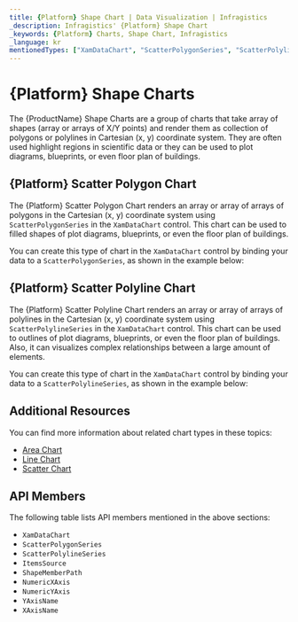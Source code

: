 ```yaml
---
title: {Platform} Shape Chart | Data Visualization | Infragistics
_description: Infragistics' {Platform} Shape Chart
_keywords: {Platform} Charts, Shape Chart, Infragistics
_language: kr
mentionedTypes: ["XamDataChart", "ScatterPolygonSeries", "ScatterPolylineSeries"]
---
```

# {Platform} Shape Charts

The {ProductName} Shape Charts are a group of charts that take array of shapes (array or arrays of X/Y points) and render them as collection of polygons or polylines in Cartesian (x, y) coordinate system. They are often used highlight regions in scientific data or they can be used to plot diagrams, blueprints, or even floor plan of buildings.

## {Platform} Scatter Polygon Chart

The {Platform} Scatter Polygon Chart renders an array or array of arrays of polygons in the Cartesian (x, y) coordinate system using `ScatterPolygonSeries` in the `XamDataChart` control. This chart can be used to filled shapes of plot diagrams, blueprints, or even the floor plan of buildings.

You can create this type of chart in the `XamDataChart` control by binding your data to a `ScatterPolygonSeries`, as shown in the example below:

<code-view style="height: 600px"
           data-demos-base-url="{environment:dvDemosBaseUrl}"
           iframe-src="{environment:dvDemosBaseUrl}/charts/data-chart-type-scatter-polygon-series"
           github-src="charts/data-chart/type-scatter-polygon-series"
           alt="{Platform} Scatter Polygon Chart" >
</code-view>

<div class="divider--half"></div>

## {Platform} Scatter Polyline Chart

The {Platform} Scatter Polyline Chart renders an array or array of arrays of polylines in the Cartesian (x, y) coordinate system using `ScatterPolylineSeries` in the `XamDataChart` control. This chart can be used to outlines of plot diagrams, blueprints, or even the floor plan of buildings. Also, it can visualizes complex relationships between a large amount of elements.

You can create this type of chart in the `XamDataChart` control by binding your data to a `ScatterPolylineSeries`, as shown in the example below:

<code-view style="height: 600px"
           data-demos-base-url="{environment:dvDemosBaseUrl}"
           iframe-src="{environment:dvDemosBaseUrl}/charts/data-chart-type-scatter-polyline-series"
           github-src="charts/data-chart/type-scatter-polyline-series"
           alt="{Platform} Scatter Polyline Chart" >
</code-view>

<div class="divider--half"></div>

## Additional Resources

You can find more information about related chart types in these topics:

- [Area Chart](area-chart.md)
- [Line Chart](line-chart.md)
- [Scatter Chart](scatter-chart.md)

## API Members

The following table lists API members mentioned in the above sections:

- `XamDataChart`
- `ScatterPolygonSeries`
- `ScatterPolylineSeries`
- `ItemsSource`
- `ShapeMemberPath`
- `NumericXAxis`
- `NumericYAxis`
- `YAxisName`
- `XAxisName`